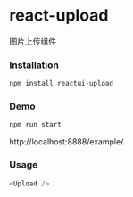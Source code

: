 # react-upload

图片上传组件

### Installation
``` sh
npm install reactui-upload
```

### Demo

``` sh
npm run start
```

http://localhost:8888/example/

### Usage
``` javascript
<Upload />
```
